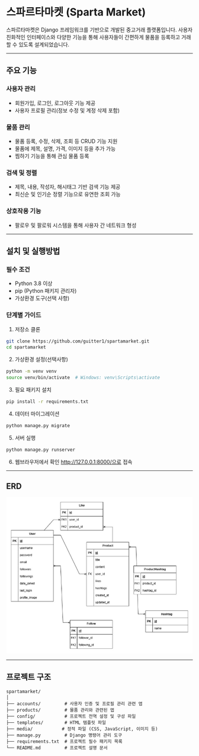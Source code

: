 # 스파르타마켓 (Sparta Market)
스파르타마켓은 Django 프레임워크를 기반으로 개발된 중고거래 플랫폼입니다. 사용자 친화적인 인터페이스와 다양한 기능을 통해 사용자들이 간편하게 물품을 등록하고 거래할 수 있도록 설계되었습니다.   

---

## 주요 기능
### 사용자 관리
- 회원가입, 로그인, 로그아웃 기능 제공
- 사용자 프로필 관리(정보 수정 및 계정 삭제 포함)
### 물품 관리
- 물품 등록, 수정, 삭제, 조회 등 CRUD 기능 지원
- 물품에 제목, 설명, 가격, 이미지 등을 추가 가능
- 찜하기 기능을 통해 관심 물품 등록
### 검색 및 정렬
- 제목, 내용, 작성자, 해시태그 기반 검색 기능 제공
- 최신순 및 인기순 정렬 기능으로 유연한 조회 가능
### 상호작용 기능
- 팔로우 및 팔로워 시스템을 통해 사용자 간 네트워크 형성
---

## 설치 및 실행방법
### 필수 조건
- Python 3.8 이상
- pip (Python 패키지 관리자)
- 가상환경 도구(선택 사항)

### 단계별 가이드
1. 저장소 클론
``` bash 
git clone https://github.com/guitter1/spartamarket.git
cd spartamarket
```

2. 가상환경 설정(선택사항)
``` bash
python -m venv venv
source venv/bin/activate  # Windows: venv\Scripts\activate
```

3. 필요 패키지 설치
``` bash
pip install -r requirements.txt
```

4. 데이터 마이그레이션
``` bash
python manage.py migrate
```

5. 서버 실행
``` bash
python manage.py runserver
```

6. 웹브라우저에서 확인
http://127.0.0.1:8000/으로 접속

---
## ERD

![ERD](spartamarket_diagram.jpg)

---



## 프로젝트 구조
```
spartamarket/
│
├── accounts/         # 사용자 인증 및 프로필 관리 관련 앱
├── products/         # 물품 관리와 관련된 앱
├── config/           # 프로젝트 전역 설정 및 구성 파일
├── templates/        # HTML 템플릿 파일
├── media/           # 정적 파일 (CSS, JavaScript, 이미지 등)
├── manage.py         # Django 명령어 관리 도구
├── requirements.txt  # 프로젝트 필수 패키지 목록
└── README.md         # 프로젝트 설명 문서
```


